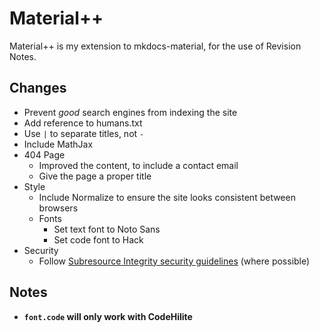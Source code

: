 Material++
==========

Material++ is my extension to mkdocs-material, for the use of Revision Notes.

## Changes

- Prevent *good* search engines from indexing the site
- Add reference to humans.txt
- Use `|` to separate titles, not `-`
- Include MathJax
- 404 Page
  - Improved the content, to include a contact email
  - Give the page a proper title
- Style
  - Include Normalize to ensure the site looks consistent between browsers
  - Fonts
    - Set text font to Noto Sans
    - Set code font to Hack
- Security
  - Follow [Subresource Integrity security guidelines] (where possible)

## Notes

- **`font.code` will only work with CodeHilite**

[Subresource Integrity security guidelines]: https://wiki.mozilla.org/Security/Guidelines/Web_Security#Subresource_Integrity
